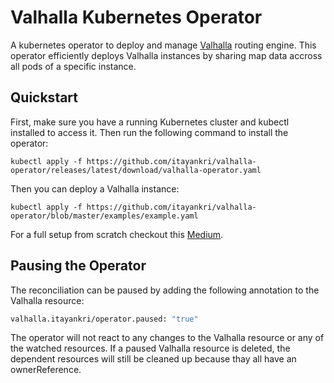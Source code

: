 # Valhalla Kubernetes Operator
A kubernetes operator to deploy and manage [Valhalla](https://valhalla.readthedocs.io/en/latest/valhalla-intro/) routing engine. This operator efficiently deploys Valhalla instances by sharing map data accross all pods of a specific instance.

## Quickstart
First, make sure you have a running Kubernetes cluster and kubectl installed to access it. Then run the following command to install the operator:
```
kubectl apply -f https://github.com/itayankri/valhalla-operator/releases/latest/download/valhalla-operator.yaml
```

Then you can deploy a Valhalla instance:
```
kubectl apply -f https://github.com/itayankri/valhalla-operator/blob/master/examples/example.yaml
```
For a full setup from scratch checkout this [Medium]([https://github.com/itayankri/valhalla-operator/tree/master/examples](https://medium.com/@itay.ankri/deploying-valhalla-routing-engine-on-kubernetes-using-valhalla-operator-2426e79ac746)).

## Pausing the Operator
The reconciliation can be paused by adding the following annotation to the Valhalla resource:
```bash
valhalla.itayankri/operator.paused: "true"
```
The operator will not react to any changes to the Valhalla resource or any of the watched resources. If a paused Valhalla resource is deleted, the dependent resources will still be cleaned up because thay all have an ownerReference.
